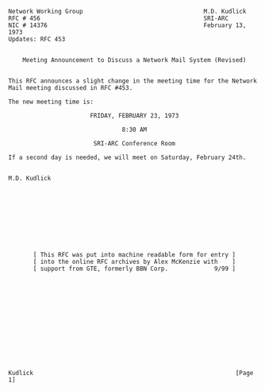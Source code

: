     Network Working Group                                  M.D. Kudlick
    RFC # 456                                              SRI-ARC
    NIC # 14376                                            February 13, 1973
    Updates: RFC 453


        Meeting Announcement to Discuss a Network Mail System (Revised)


    This RFC announces a slight change in the meeting time for the Network
    Mail meeting discussed in RFC #453.

    The new meeting time is:

                           FRIDAY, FEBRUARY 23, 1973

                                    8:30 AM

                            SRI-ARC Conference Room

    If a second day is needed, we will meet on Saturday, February 24th.


    M.D. Kudlick










           [ This RFC was put into machine readable form for entry ]
           [ into the online RFC archives by Alex McKenzie with    ]
           [ support from GTE, formerly BBN Corp.             9/99 ]














    Kudlick                                                         [Page 1]

